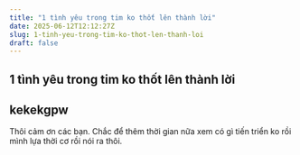 ```yaml
---
title: "1 tình yêu trong tim ko thốt lên thành lời"
date: 2025-06-12T12:12:27Z
slug: 1-tinh-yeu-trong-tim-ko-thot-len-thanh-loi
draft: false
---
```


## 1 tình yêu trong tim ko thốt lên thành lời

## kekekgpw

Thôi cảm ơn các bạn. Chắc để thêm thời gian nữa xem có gì tiến triển ko rồi mình lựa thời cơ rồi nói ra thôi.